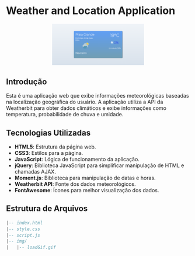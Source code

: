 # Weather and Location Application

<div align="center">
    <img src="img/AplicationImage.png" alt="Aplicação" style="width: 50%;">
</div>

## Introdução
Esta é uma aplicação web que exibe informações meteorológicas baseadas na localização geográfica do usuário. A aplicação utiliza a API da Weatherbit para obter dados climáticos e exibe informações como temperatura, probabilidade de chuva e umidade.

## Tecnologias Utilizadas
- **HTML5**: Estrutura da página web.
- **CSS3**: Estilos para a página.
- **JavaScript**: Lógica de funcionamento da aplicação.
- **jQuery**: Biblioteca JavaScript para simplificar manipulação de HTML e chamadas AJAX.
- **Moment.js**: Biblioteca para manipulação de datas e horas.
- **Weatherbit API**: Fonte dos dados meteorológicos.
- **FontAwesome**: Ícones para melhor visualização dos dados.

## Estrutura de Arquivos
```lua
|-- index.html
|-- style.css
|-- script.js
|-- img/
|   |-- loadGif.gif

